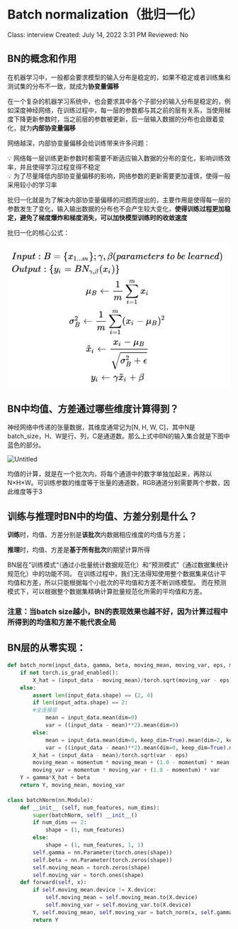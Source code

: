 # Batch normalization（批归一化）

Class: interview
Created: July 14, 2022 3:31 PM
Reviewed: No

## BN的概念和作用

在机器学习中，一般都会要求模型的输入分布是稳定的，如果不稳定或者训练集和测试集的分布不一致，就成为**协变量偏移**

在一个复杂的机器学习系统中，也会要求其中各个子部分的输入分布是稳定的，例如深度神经网络，在训练过程中，每一层的参数都与其之前的层有关系，当使用梯度下降更新参数时，当之前层的参数被更新，后一层输入数据的分布也会跟着变化，就为**内部协变量偏移**

网络越深，内部协变量偏移会给训练带来许多问题：

<aside>
💡 网络每一层训练更新参数时都需要不断适应输入数据的分布的变化，影响训练效率，并且使得学习过程变得不稳定

</aside>

<aside>
💡 为了尽量降低内部协变量偏移的影响，网络参数的更新需要更加谨慎，使得一般采用较小的学习率

</aside>

批归一化就是为了解决内部协变量偏移的问题而提出的，主要作用是使得每一层的参数发生了变化，输入输出数据的分布也不会产生较大变化，**使得训练过程更加稳定，避免了梯度爆炸和梯度消失，可以加快模型训练时的收敛速度**

批归一化的核心公式：

![Untitled](https://github.com/Sunnyio8/Machine-learning-studies/blob/main/images/Untitled.png)

## ****BN中均值、方差通过哪些维度计算得到？****

神经网络中传递的张量数据，其维度通常记为[N, H, W, C]，其中N是batch_size，H、W是行、列，C是通道数。那么上式中BN的输入集合就是下图中蓝色的部分。

![Untitled](Batch%20normalization%EF%BC%88%E6%89%B9%E5%BD%92%E4%B8%80%E5%8C%96%EF%BC%89%20704cf48e4f6a472d90abca45b157413e/Untitled%201.png)

均值的计算，就是在一个批次内，将每个通道中的数字单独加起来，再除以N×H×W。可训练参数的维度等于张量的通道数，RGB通道分别需要两个参数，因此维度等于3

## ****训练与推理时BN中的均值、方差分别是什么？****

**训练**时，均值、方差分别是**该批次**内数据相应维度的均值与方差；

**推理**时，均值、方差是**基于所有批次**的期望计算所得

BN层在”训练模式“（通过小批量统计数据规范化）和“预测模式”（通过数据集统计规范化）中的功能不同。 在训练过程中，我们无法得知使用整个数据集来估计平均值和方差，所以只能根据每个小批次的平均值和方差不断训练模型。 而在预测模式下，可以根据整个数据集精确计算批量规范化所需的平均值和方差。

 

### **注意：当batch size越小，BN的表现效果也越不好，因为计算过程中所得到的均值和方差不能代表全局**

## BN层的从零实现：

```python
def batch_norm(input_data, gamma, beta, moving_mean, moving_var, eps, momentum):
    if not torch.is_grad_enabled():
        X_hat = (input_data - moving_mean)/torch.sqrt(moving_var - eps)
    else:
        assert len(input_data.shape) == (2, 4)
        if len(input_adta.shape) == 2:
        #全连接层
            mean = input_data.mean(dim=0)
            var = ((input_data - mean)**2).mean(dim=0)
        else:
            mean = input_data.mean(dim=0, keep_dim=True).mean(dim=2, keep_dim=True).mean(dim=3, keep_dim=True)
            var = ((input_data - mean)**2).mean(dim=0, keep_dim=True).mean(dim=2, keep_dim=True).mean(dim=3, keep_dim=True)
        X_hat = (input_data - mean)/torch.sqrt(var - eps)
        moving_mean = momentum * moving_mean + (1.0 - momentum) * mean
        moving_var = momentum * moving_var + (1.0 - momentum) * var
    Y = gamma*X_hat + beta
    return Y, moving_mean, moving_var

class batchNorm(nn.Module):
    def __init__ (self, num_features, num_dims):
        super(batchNorm, self) __init__()
        if num_dims == 2:
            shape = (1, num_features)
        else:
            shape = (1, num_features, 1, 1)
        self.gamma = nn.Parameter(torch.ones(shape))
        self.beta = nn.Parameter(torch.zeros(shape))
        self.moving_mean = torch.zeros(shape)
        self.moving_var = torch.ones(shape)
    def forward(self, x):
        if self.moving_mean.device != X.device:
            self.moving_mean = self.moving_mean.to(X.device)
            self.moving_var = self.moving_var.to(X.device)
        Y, self.moving_mean, self.moving_var = batch_norm(x, self.gamma, self.beta, self.moving_mean, self.moving_var, 1e-5, 0.9)
        return Y
```
